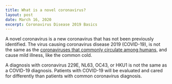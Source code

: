 ```yaml
---
title: What is a novel coronavirus?
layout: post
date: March 16, 2020
excerpt: Coronavirus Disease 2019 Basics
---
```


A novel coronavirus is a new coronavirus that has not been previously identified. The virus causing coronavirus disease 2019
(COVID-19), is not the same as the <a href="https://www.cdc.gov/coronavirus/types.html"> coronaviruses that commonly circulate
among humans,</a> and cause mild illness, like the common cold.

A diagnosis with coronavirus 229E, NL63, OC43, or HKU1 is not the same as a COVID-19 diagnosis. Patients with COVID-19 will be
evaluated and cared for differently than patients with common coronavirus diagnosis.

